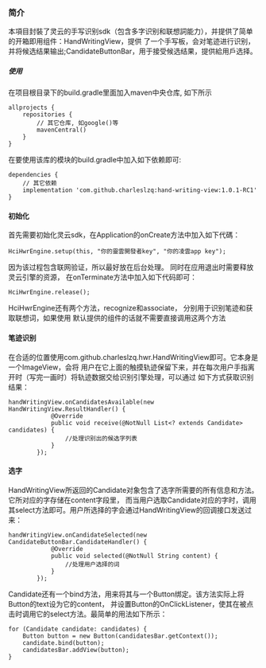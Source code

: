 ### 简介
本項目封裝了灵云的手写识别sdk（包含多字识别和联想詞能力），并提供了简单的开箱即用组件：HandWritingView，提供
了一个手写板，会对笔迹进行识别，并将候选结果输出;CandidateButtonBar，用于接受候选结果，提供給用戶选择。

##### 使用
在项目根目录下的build.gradle里面加入maven中央仓库, 如下所示

    allprojects {
        repositories {
            // 其它仓库, 如google()等
            mavenCentral()
        }
    }

在要使用该库的模块的build.gradle中加入如下依赖即可:

    dependencies {
        // 其它依赖
        implementation 'com.github.charleslzq:hand-writing-view:1.0.1-RC1'
    }

#### 初始化
首先需要初始化灵云sdk，在Application的onCreate方法中加入如下代碼：

    HciHwrEngine.setup(this, "你的靈雲開發者key", "你的凌雲app key");

因为该过程包含联网验证，所以最好放在后台处理。 同时在应用退出时需要释放灵云引擎的资源，
在onTerminate方法中加入如下代码即可：

    HciHwrEngine.release();

HciHwrEngine还有两个方法，recognize和associate， 分别用于识别笔迹和获取联想词，如果使用
默认提供的组件的话就不需要直接调用这两个方法

#### 笔迹识别
在合适的位置使用com.github.charleslzq.hwr.HandWritingView即可。它本身是一个ImageView，会将
用户在它上面的触摸轨迹保留下来，并在每次用户手指离开时（写完一画时）将轨迹数据交给识别引擎处理，可以通过
如下方式获取识别结果：

    handWritingView.onCandidatesAvailable(new HandWritingView.ResultHandler() {
                @Override
                public void receive(@NotNull List<? extends Candidate> candidates) {
                    //处理识别出的候选字列表
                }
            });

#### 选字
HandWritingView所返回的Candidate对象包含了选字所需要的所有信息和方法。它所对应的字存储在content字段里，
而当用户选取Candidate对应的字时，调用其select方法即可。用户所选择的字会通过HandWritingView的回调接口发送过来：

    handWritingView.onCandidateSelected(new CandidateButtonBar.CandidateHandler() {
                @Override
                public void selected(@NotNull String content) {
                    //处理用户选择的词
                }
            });

Candidate还有一个bind方法，用来将其与一个Button绑定。该方法实际上将Button的text设为它的content，
并设置Button的OnClickListener，使其在被点击时调用它的select方法。最简单的用法如下所示：

    for (Candidate candidate: candidates) {
        Button button = new Button(candidatesBar.getContext());
        candidate.bind(button);
        candidatesBar.addView(button);
    }
